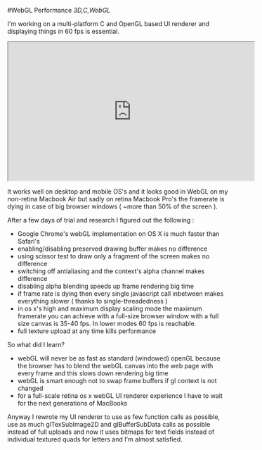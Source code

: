 #WebGL Performance
_3D,C,WebGL_

I'm working on a multi-platform C and OpenGL based UI renderer and displaying things in 60 fps is essential. 

<p align="center">
<iframe width="560" height="315" src="https://www.youtube.com/embed/LEnWsJc9S-o" allow="fullscreen"></iframe>
</p>

It works well on desktop and mobile OS's and it looks good in WebGL on my non-retina Macbook Air but sadly on retina Macbook Pro's the framerate is dying in case of big browser windows ( ~more than 50% of the screen ).

After a few days of trial and research I figured out the following :

- Google Chrome's webGL implementation on OS X is much faster than Safari's
- enabling/disabling preserved drawing buffer makes no difference
- using scissor test to draw only a fragment of the screen makes no difference
- switching off antialiasing and the context's alpha channel makes difference
- disabling alpha blending speeds up frame rendering big time
- if frame rate is dying then every single javascript call inbetween makes everything slower ( thanks to single-threadedness )
- in os x's high and maximum display scaling mode the maximum framerate you can achieve with a full-size browser window with a full size canvas is 35-40 fps. In lower modes 60 fps is reachable.
- full texture upload at any time kills performance

So what did I learn?

- webGL will never be as fast as standard (windowed) openGL because the browser has to blend the webGL canvas into the web page with every frame and this slows down rendering big time 
- webGL is smart enough not to swap frame buffers if gl context is not changed 
- for a full-scale retina os x webGL UI renderer experience I have to wait for the next generations of MacBooks 

Anyway I rewrote my UI renderer to use as few function calls as possible, use as much glTexSubImage2D and glBufferSubData calls as possible instead of full uploads and now it uses bitmaps for text fields instead of individual textured quads for letters and I'm almost satisfied.